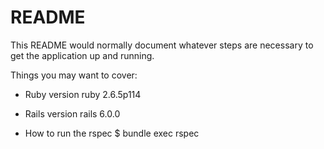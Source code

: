 # README

This README would normally document whatever steps are necessary to get the
application up and running.

Things you may want to cover:

* Ruby version
  ruby 2.6.5p114
  
* Rails version
  rails 6.0.0
  
* How to run the rspec
  $ bundle exec rspec
